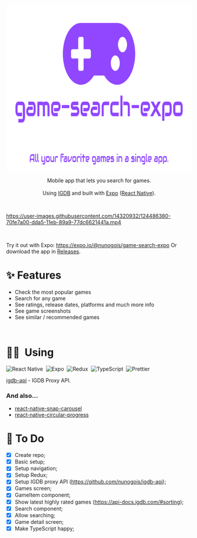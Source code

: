 <p align="center">
  <a href="https://bestdit.vercel.app"><img src="https://github.com/nunogois/game-search-expo/blob/main/demo/thumbnail.png?raw=true" height="450" /></a>  
<p>
  
<p align="center">
  Mobile app that lets you search for games.
  <br /><br />
  Using <a href="https://www.igdb.com/">IGDB</a> and built with <a href="https://expo.io/">Expo</a> (<a href="https://reactnative.dev/">React Native</a>).
</p>

<br />

https://user-images.githubusercontent.com/14320932/124486380-70fe7a00-dda5-11eb-89a9-77dc6621441a.mp4

<br />

Try it out with Expo: https://expo.io/@nunogois/game-search-expo
Or download the app in [Releases](https://github.com/nunogois/game-search-expo/releases/tag/v1.0).

# ✨ Features

- Check the most popular games
- Search for any game
- See ratings, release dates, platforms and much more info
- See game screenshots
- See similar / recommended games

<br />

# 👨‍💻 &nbsp;Using

![React Native](https://img.shields.io/badge/-React%20Native-141321?style=flat&logo=React)&nbsp;
![Expo](https://img.shields.io/badge/-Expo-141321?style=flat&logo=Expo)&nbsp;
![Redux](https://img.shields.io/badge/-Redux-141321?style=flat&logo=Redux&logoColor=764ABC)&nbsp;
![TypeScript](https://img.shields.io/badge/-TypeScript-141321?style=flat&logo=TypeScript&logoColor=3178C6)&nbsp;
![Prettier](https://img.shields.io/badge/-Prettier-141321?style=flat&logo=Prettier&logoColor=F7B93E)&nbsp;

[igdb-api](https://github.com/nunogois/igdb-api) - IGDB Proxy API.

### And also...

- [react-native-snap-carousel](https://github.com/meliorence/react-native-snap-carousel)
- [react-native-circular-progress](https://github.com/bartgryszko/react-native-circular-progress)

# 📌 To Do

- [x] Create repo;
- [x] Basic setup;
- [x] Setup navigation;
- [x] Setup Redux;
- [x] Setup IGDB proxy API (https://github.com/nunogois/igdb-api);
- [x] Games screen;
- [x] GameItem component;
- [x] Show latest highly rated games (https://api-docs.igdb.com/#sorting);
- [x] Search component;
- [x] Allow searching;
- [x] Game detail screen;
- [x] Make TypeScript happy;
